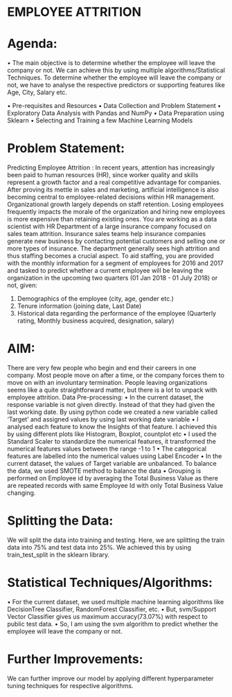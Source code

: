 # EMPLOYEE ATTRITION
# Agenda:
• The main objective is to determine whether the employee will leave the company or 
not. We can achieve this by using multiple algorithms/Statistical Techniques. To 
determine whether the employee will leave the company or not, we have to analyse 
the respective predictors or supporting features like Age, City, Salary etc. 

• Pre-requisites and Resources
• Data Collection and Problem Statement
• Exploratory Data Analysis with Pandas and NumPy
• Data Preparation using Sklearn
• Selecting and Training a few Machine Learning Models

# Problem Statement:
Predicting Employee Attrition :
In recent years, attention has increasingly been paid to human resources (HR), since worker 
quality and skills represent a growth factor and a real competitive advantage for companies. 
After proving its mettle in sales and marketing, artificial intelligence is also becoming 
central to employee-related decisions within HR management. Organizational growth largely 
depends on staff retention. Losing employees frequently impacts the morale of the 
organization and hiring new employees is more expensive than retaining existing ones.
You are working as a data scientist with HR Department of a large insurance company 
focused on sales team attrition. Insurance sales teams help insurance companies generate 
new business by contacting potential customers and selling one or more types of insurance. 
The department generally sees high attrition and thus staffing becomes a crucial aspect.
To aid staffing, you are provided with the monthly information for a segment of 
employees for 2016 and 2017 and tasked to predict whether a current employee will 
be leaving the organization in the upcoming two quarters (01 Jan 2018 - 01 July 
2018) or not, given:
1. Demographics of the employee (city, age, gender etc.)
2. Tenure information (joining date, Last Date)
3. Historical data regarding the performance of the employee (Quarterly rating, 
Monthly business acquired, designation, salary)

# AIM:
There are very few people who begin and end their careers in one company. Most 
people move on after a time, or the company forces them to move on with an 
involuntary termination. People leaving organizations seems like a quite 
straightforward matter, but there is a lot to unpack with employee attrition.
Data Pre-processing: 
• In the current dataset, the response variable is not given directly. Instead of that 
they had given the last working date. By using python code we created a new 
variable called ‘Target’ and assigned values by using last working date variable • I 
analysed each feature to know the Insights of that feature. I achieved this by using 
different plots like Histogram, Boxplot, countplot etc • I used the Standard Scaler to 
standardize the numerical features, it transformed the numerical features values 
between the range -1 to 1 • The categorical features are labelled into the numerical 
values using Label Encoder • In the current dataset, the values of Target variable 
are unbalanced. To balance the data, we used SMOTE method to balance the data • 
Grouping is performed on Employee id by averaging the Total Business Value as 
there are repeated records with same Employee Id with only Total Business Value 
changing.

# Splitting the Data: 
We will split the data into training and testing. Here, we are splitting the train data into 
75% and test data into 25%. We achieved this by using train_test_split in the sklearn 
library.

# Statistical Techniques/Algorithms:
• For the current dataset, we used multiple machine learning algorithms like 
DecisionTree Classifier, RandomForest Classifier, etc. • But, svm/Support Vector 
Classifier gives us maximum accuracy(73.07%) with respect to public test data. • So, 
I am using the svm algorithm to predict whether the employee will leave the 
company or not.

# Further Improvements: 
We can further improve our model by applying different hyperparameter tuning 
techniques for respective algorithms.
